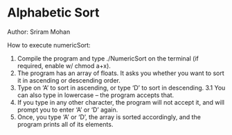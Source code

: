 # Alphabetic Sort

Author: Sriram Mohan

How to execute numericSort:
1.	Compile the program and type ./NumericSort on the terminal (if required, enable w/ chmod a+x).
2.	The program has an array of floats. It asks you whether you want to sort it in ascending or descending order.
3.	Type on ‘A’ to sort in ascending, or type ‘D’ to sort in descending.
 3.1	You can also type in lowercase – the program accepts that.
4.	If you type in any other character, the program will not accept it, and will prompt you to enter ‘A’ or ‘D’ again.
5.	Once, you type ‘A’ or ‘D’, the array is sorted accordingly, and the program prints all of its elements.
